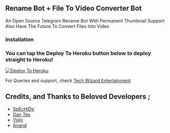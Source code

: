 ## Rename Bot + File To Video Converter Bot 

An Open Source Telegram Rename Bot With Permanent Thumbnail Support Also Have The Future To Convert Files Into Video 


### Installation


### You can tap the Deploy To Heroku button below to deploy straight to Heroku!
[![Deploy To Heroku](https://www.herokucdn.com/deploy/button.svg)](https://heroku.com/deploy?template=https://github.com/kaviya-admin/FileRenameBot)

For Queries and support, check [Tech Wizard Entertainment ](https://t.me/Tech_Wizard_Ent)

## Credits, and Thanks to Beloved Developers ;

* [SpEcHlDe](https://telegram.dog/SpEcHlDe) 
* [Dan Tès](https://telegram.dog/haskell) 
* [Yoily](https://telegram.dog/YoilyL)
* [Anand](https://telegram.dog/Anandpskerala)
